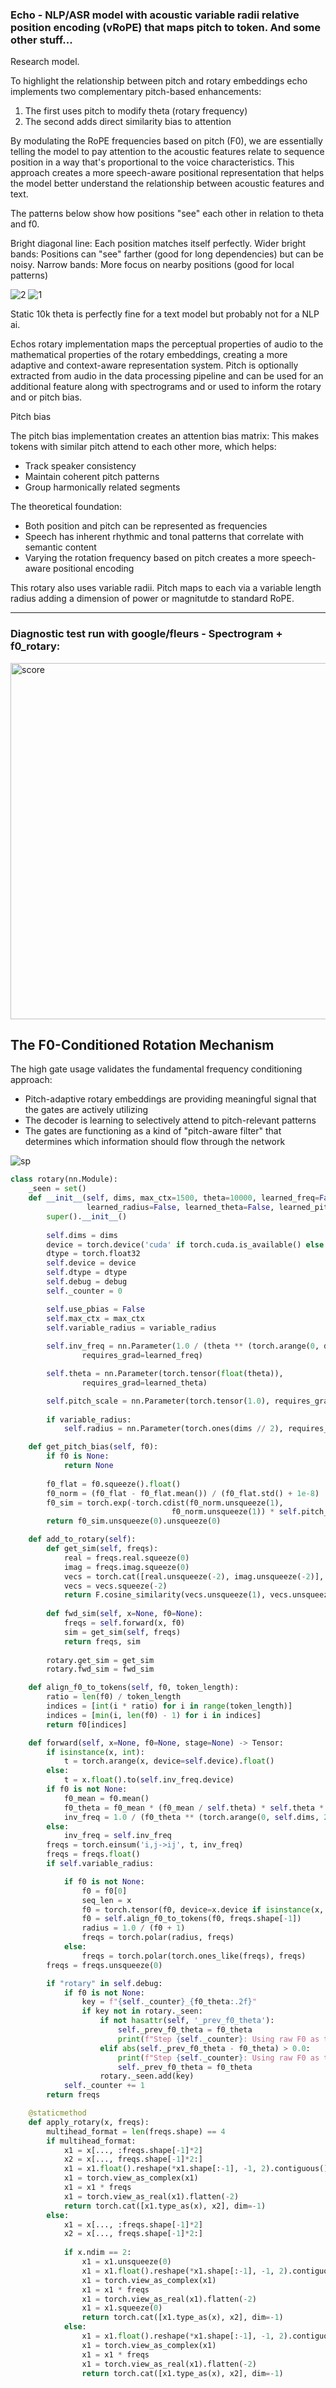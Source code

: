 ### Echo - NLP/ASR model with acoustic variable radii relative position encoding (vRoPE) that maps pitch to token.  And some other stuff...
Research model. 

To highlight the relationship between pitch and rotary embeddings echo implements two complementary pitch-based enhancements:

1. The first uses pitch to modify theta (rotary frequency)
2. The second adds direct similarity bias to attention

By modulating the RoPE frequencies based on pitch (F0), we are essentially telling the model to pay attention to the acoustic features relate to sequence position in a way that's proportional to the voice characteristics.  This approach creates a more speech-aware positional representation that helps the model better understand the relationship between acoustic features and text.

The patterns below show how positions "see" each other in relation to theta and f0. 

Bright diagonal line: Each position matches itself perfectly.
Wider bright bands: Positions can "see" farther (good for long dependencies) but can be noisy.
Narrow bands: More focus on nearby positions (good for local patterns)

![2](https://github.com/user-attachments/assets/28d00fc5-2676-41ed-a971-e4d857af43f8)
![1](https://github.com/user-attachments/assets/9089e806-966b-41aa-8793-bee03a6e6be1)

Static 10k theta is perfectly fine for a text model but probably not for a NLP ai.


Echos rotary implementation maps the perceptual properties of audio to the mathematical properties of the rotary embeddings, creating a more adaptive and context-aware representation system. Pitch is optionally extracted from audio in the data processing pipeline and can be used for an additional feature along with spectrograms and or used to inform the rotary and or pitch bias.

Pitch bias

The pitch bias implementation creates an attention bias matrix:
This makes tokens with similar pitch attend to each other more, which helps:

- Track speaker consistency
- Maintain coherent pitch patterns
- Group harmonically related segments

The theoretical foundation:
- Both position and pitch can be represented as frequencies
- Speech has inherent rhythmic and tonal patterns that correlate with semantic content
- Varying the rotation frequency based on pitch creates a more speech-aware positional encoding

This rotary also uses variable radii. Pitch maps to each via a variable length radius adding a dimension of power or magnitutde to standard RoPE.

--- 

### Diagnostic test run with google/fleurs - Spectrogram + f0_rotary:

<img width="570" alt="score" src="https://github.com/user-attachments/assets/679d5032-6e84-4fe6-892c-6b01c6cb14ce" />

## The F0-Conditioned Rotation Mechanism

The high gate usage validates the fundamental frequency conditioning approach:

- Pitch-adaptive rotary embeddings are providing meaningful signal that the gates are actively utilizing
- The decoder is learning to selectively attend to pitch-relevant patterns
- The gates are functioning as a kind of "pitch-aware filter" that determines which information should flow through the network


![sp](https://github.com/user-attachments/assets/a29f8c97-71c7-4bfc-9c11-76005614822c)


```python
class rotary(nn.Module):
    _seen = set()  
    def __init__(self, dims, max_ctx=1500, theta=10000, learned_freq=False, variable_radius=False,
                 learned_radius=False, learned_theta=False, learned_pitch=False, debug: List[str] = []):
        super().__init__()
        
        self.dims = dims
        device = torch.device('cuda' if torch.cuda.is_available() else 'cpu')
        dtype = torch.float32
        self.device = device
        self.dtype = dtype
        self.debug = debug
        self._counter = 0

        self.use_pbias = False    
        self.max_ctx = max_ctx
        self.variable_radius = variable_radius
        
        self.inv_freq = nn.Parameter(1.0 / (theta ** (torch.arange(0, dims, 2, device=device, dtype=dtype) / dims)),
                requires_grad=learned_freq)

        self.theta = nn.Parameter(torch.tensor(float(theta)), 
                requires_grad=learned_theta)

        self.pitch_scale = nn.Parameter(torch.tensor(1.0), requires_grad=learned_pitch)
    
        if variable_radius:
            self.radius = nn.Parameter(torch.ones(dims // 2), requires_grad=learned_radius)

    def get_pitch_bias(self, f0):
        if f0 is None:
            return None
            
        f0_flat = f0.squeeze().float()
        f0_norm = (f0_flat - f0_flat.mean()) / (f0_flat.std() + 1e-8)
        f0_sim = torch.exp(-torch.cdist(f0_norm.unsqueeze(1), 
                                    f0_norm.unsqueeze(1)) * self.pitch_scale)
        return f0_sim.unsqueeze(0).unsqueeze(0)

    def add_to_rotary(self):
        def get_sim(self, freqs):
            real = freqs.real.squeeze(0)
            imag = freqs.imag.squeeze(0)
            vecs = torch.cat([real.unsqueeze(-2), imag.unsqueeze(-2)], dim=-1)
            vecs = vecs.squeeze(-2)
            return F.cosine_similarity(vecs.unsqueeze(1), vecs.unsqueeze(0), dim=-1)
            
        def fwd_sim(self, x=None, f0=None):
            freqs = self.forward(x, f0)
            sim = get_sim(self, freqs)
            return freqs, sim
            
        rotary.get_sim = get_sim
        rotary.fwd_sim = fwd_sim

    def align_f0_to_tokens(self, f0, token_length):
        ratio = len(f0) / token_length
        indices = [int(i * ratio) for i in range(token_length)]
        indices = [min(i, len(f0) - 1) for i in indices]
        return f0[indices]

    def forward(self, x=None, f0=None, stage=None) -> Tensor:
        if isinstance(x, int):
            t = torch.arange(x, device=self.device).float()
        else:
            t = x.float().to(self.inv_freq.device)
        if f0 is not None:
            f0_mean = f0.mean()
            f0_theta = f0_mean * (f0_mean / self.theta) * self.theta * self.pitch_scale
            inv_freq = 1.0 / (f0_theta ** (torch.arange(0, self.dims, 2, device=self.device) / self.dims)) 
        else:
            inv_freq = self.inv_freq
        freqs = torch.einsum('i,j->ij', t, inv_freq)
        freqs = freqs.float()
        if self.variable_radius:

            if f0 is not None:
                f0 = f0[0]
                seq_len = x
                f0 = torch.tensor(f0, device=x.device if isinstance(x, torch.Tensor) else device)
                f0 = self.align_f0_to_tokens(f0, freqs.shape[-1])
                radius = 1.0 / (f0 + 1)
                freqs = torch.polar(radius, freqs)
            else:
                freqs = torch.polar(torch.ones_like(freqs), freqs)
        freqs = freqs.unsqueeze(0)

        if "rotary" in self.debug:
            if f0 is not None:
                key = f"{self._counter}_{f0_theta:.2f}"
                if key not in rotary._seen:
                    if not hasattr(self, '_prev_f0_theta'):
                        self._prev_f0_theta = f0_theta
                        print(f"Step {self._counter}: Using raw F0 as theta: {f0_theta:.2f} Hz")
                    elif abs(self._prev_f0_theta - f0_theta) > 0.0:
                        print(f"Step {self._counter}: Using raw F0 as theta: {f0_theta:.2f} Hz")
                        self._prev_f0_theta = f0_theta
                    rotary._seen.add(key)
            self._counter += 1
        return freqs

    @staticmethod
    def apply_rotary(x, freqs):
        multihead_format = len(freqs.shape) == 4
        if multihead_format:
            x1 = x[..., :freqs.shape[-1]*2]
            x2 = x[..., freqs.shape[-1]*2:]
            x1 = x1.float().reshape(*x1.shape[:-1], -1, 2).contiguous()
            x1 = torch.view_as_complex(x1)
            x1 = x1 * freqs
            x1 = torch.view_as_real(x1).flatten(-2)
            return torch.cat([x1.type_as(x), x2], dim=-1)
        else:
            x1 = x[..., :freqs.shape[-1]*2]
            x2 = x[..., freqs.shape[-1]*2:]
            
            if x.ndim == 2:  
                x1 = x1.unsqueeze(0)
                x1 = x1.float().reshape(*x1.shape[:-1], -1, 2).contiguous()
                x1 = torch.view_as_complex(x1)
                x1 = x1 * freqs
                x1 = torch.view_as_real(x1).flatten(-2)
                x1 = x1.squeeze(0)  
                return torch.cat([x1.type_as(x), x2], dim=-1)
            else:  
                x1 = x1.float().reshape(*x1.shape[:-1], -1, 2).contiguous()
                x1 = torch.view_as_complex(x1)
                x1 = x1 * freqs
                x1 = torch.view_as_real(x1).flatten(-2)
                return torch.cat([x1.type_as(x), x2], dim=-1)
```
